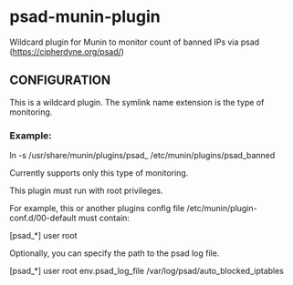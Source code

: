 # psad-munin-plugin
Wildcard plugin for Munin to monitor count of banned IPs via psad (https://cipherdyne.org/psad/)

## CONFIGURATION

This is a wildcard plugin.  The symlink name extension is the type of monitoring.

### Example:

 ln -s /usr/share/munin/plugins/psad_ /etc/munin/plugins/psad_banned

 Currently supports only this type of monitoring.

 This plugin must run with root privileges.

 For example, this or another plugins config file /etc/munin/plugin-conf.d/00-default must contain:

 [psad_*]
  user root

Optionally, you can specify the path to the psad log file.

 [psad_*]
  user root
  env.psad_log_file /var/log/psad/auto_blocked_iptables
